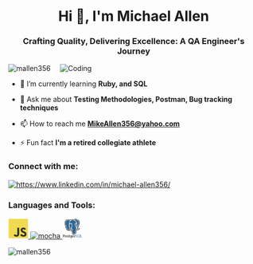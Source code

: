 
<h1 align="center">Hi 👋, I'm Michael Allen</h1>
<h3 align="center">Crafting Quality, Delivering Excellence: A QA Engineer's Journey</h3>
<img align="right" alt="Coding" width="400" src="https://media2.giphy.com/media/v1.Y2lkPTc5MGI3NjExa3l2Z2lzNTRndG1ma2cyc3djb3UwenZzaHk5ZTAwbDE1c2Fvd2xuNCZlcD12MV9pbnRlcm5hbF9naWZfYnlfaWQmY3Q9Zw/cFdHXXm5GhJsc/giphy.gif"
<p align="left"> <img src="https://komarev.com/ghpvc/?username=mallen356&label=Profile%20views&color=0e75b6&style=flat" alt="mallen356" /> </p>

- 🌱 I’m currently learning **Ruby, and SQL**

- 💬 Ask me about **Testing Methodologies, Postman, Bug tracking techniques**

- 📫 How to reach me **MikeAllen356@yahoo.com**

- ⚡ Fun fact **I'm a retired collegiate athlete**

<h3 align="left">Connect with me:</h3>
<p align="left">
<a href="https://linkedin.com/in/https://www.linkedin.com/in/michael-allen356/" target="blank"><img align="center" src="https://raw.githubusercontent.com/rahuldkjain/github-profile-readme-generator/master/src/images/icons/Social/linked-in-alt.svg" alt="https://www.linkedin.com/in/michael-allen356/" height="30" width="40" /></a>
</p>

<h3 align="left">Languages and Tools:</h3>
<p align="left"> <a href="https://developer.mozilla.org/en-US/docs/Web/JavaScript" target="_blank" rel="noreferrer"> <img src="https://raw.githubusercontent.com/devicons/devicon/master/icons/javascript/javascript-original.svg" alt="javascript" width="40" height="40"/> </a> <a href="https://mochajs.org" target="_blank" rel="noreferrer"> <img src="https://www.vectorlogo.zone/logos/mochajs/mochajs-icon.svg" alt="mocha" width="40" height="40"/> </a> <a href="https://www.postgresql.org" target="_blank" rel="noreferrer"> <img src="https://raw.githubusercontent.com/devicons/devicon/master/icons/postgresql/postgresql-original-wordmark.svg" alt="postgresql" width="40" height="40"/> </a> </p>

<p><img align="center" src="https://github-readme-stats.vercel.app/api/top-langs?username=mallen356&show_icons=true&locale=en&layout=compact" alt="mallen356" /></p>
